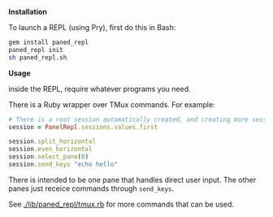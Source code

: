 **Installation**

To launch a REPL (using Pry), first do this in Bash:

```sh
gem install paned_repl
paned_repl init
sh paned_repl.sh
```
**Usage**

inside the REPL, require whatever programs you need.

There is a Ruby wrapper over TMux commands. For example:

```rb
# There is a root session automatically created, and creating more sessions isn't implemented
session = PanelRepl.sessions.values.first

session.split_horizontal
session.even_horizontal
session.select_pane(0)
session.send_keys "echo hello"
```

There is intended to be one pane that handles direct user input. The other panes just receice commands through `send_keys`.

See [./lib/paned_repl/tmux.rb]([lib/paned_repl/tmux.rb) for more commands that can be used. 
